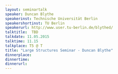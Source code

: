```yaml
---
layout: seminartalk
speaker: Duncan Blythe
speakerinst: Technische Universität Berlin
speakershortinst: TU Berlin
speakerurl: http://www.user.tu-berlin.de/blythed/
talktitle:  TBD
talkdate: 11.05.2015
talktime: 11.15
talkplace: T5 @ T
title: "Large Structures Seminar - Duncan Blythe"
dinnerplace: 
dinnertime: 
dinnerurl: 
---
```

